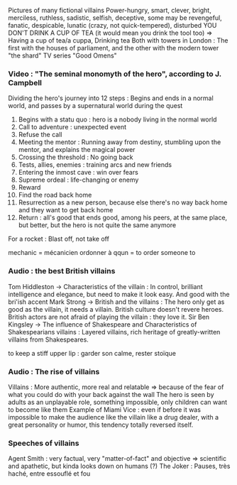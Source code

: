 Pictures of many fictional villains
Power-hungry, smart, clever, bright, merciless, ruthless, sadistic, selfish, deceptive, some may be revengeful, fanatic, despicable, lunatic (crazy, not quick-tempered), disturbed
YOU DON'T DRINK A CUP OF TEA (it would mean you drink the tool too) => Having a cup of tea/a cuppa, Drinking tea
Both with towers in London  : The first with the houses of parliament, and the other with the modern tower "the shard"
TV series "Good Omens"
### Video : "The seminal monomyth of the hero", according to J. Campbell
Dividing the hero's journey into 12 steps :
Begins and ends in a normal world, and passes by a supernatural world during the quest
1. Begins with a statu quo : hero is a nobody living in the normal world
2. Call to adventure : unexpected event 
3. Refuse the call
4. Meeting the mentor : Running away from destiny, stumbling upon the mentor, and explains the magical power
5. Crossing the threshold : No going back
6. Tests, allies, enemies : training arcs and new friends
7. Entering the inmost cave : win over fears
8. Supreme ordeal : life-changing or enemy
9. Reward 
10. Find the road back home
11. Resurrection as a new person, because else there's no way back home and they want to get back home
12. Return : all's good that ends good, among his peers, at the same place, but better, but the hero is not quite the same anymore

For a rocket : Blast off, not take off

mechanic = mécanicien
ordonner à qqun = to order someone to


### Audio : the best British villains
Tom Hiddleston -> Characteristics of the villain : In control, brilliant intelligence and elegance, but need to make it look easy. And good with the bri'ish accent
Mark Strong -> British and the villains : The hero only get as good as the villain, it needs a villain. British culture doesn't revere heroes. British actors are not afraid of playing the villain : they love it.
Sir Ben Kingsley -> The influence of Shakespeare and Characteristics of Shakespearians villains : Layered villains, rich heritage of greatly-written villains from Shakespeares.

to keep a stiff upper lip : garder son calme, rester stoïque

### Audio : The rise of villains
Villains : More authentic, more real and relatable => because of the fear of what you could do with your back against the wall
The hero is seen by adults as an unplayable role, something impossible, only children can want to become like them
Example of Miami Vice : even if before it was impossible to make the audience like the villain like a drug dealer, with a great personality or humor, this tendency totally reversed itself.

### Speeches of villains
Agent Smith : very factual, very "matter-of-fact" and objective => scientific and apathetic, but kinda looks down on humans (?)
The Joker : Pauses, très haché, entre essouflé et fou